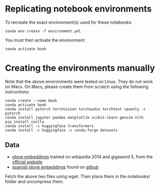 # Replicating notebook environments

To recreate the exact environment(s) used for these notebooks:

    conda env create -f environment.yml

You must then activate the environment:

    conda activate book

# Creating the environments manually

Note that the above environments were tested on Linux. They do not work on Macs. On Macs, please create them from scratch using the following instructions:

    conda create --name book
    conda activate book
    conda install pytorch torchvision torchaudio torchtext cpuonly -c pytorch
    conda install jupyter pandas matplotlib scikit-learn gensim nltk
    pip install conllu
    conda install -c huggingface transformers
    conda install -c huggingface -c conda-forge datasets

## Data

- [glove embeddings](https://nlp.stanford.edu/data/glove.6B.zip) trained on wikipedia 2014 and gigaword 5, from the [official website](https://nlp.stanford.edu/projects/glove/)
- [spanish glove embeddings](http://dcc.uchile.cl/~jperez/word-embeddings/glove-sbwc.i25.vec.gz) found on [github](https://github.com/dccuchile/spanish-word-embeddings)

Fetch the above two files using wget. Then place them in the notebooks/ folder and uncompress them.


